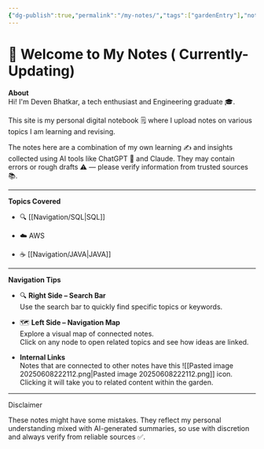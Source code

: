 ```yaml
---
{"dg-publish":true,"permalink":"/my-notes/","tags":["gardenEntry"],"noteIcon":""}
---
```


# 👋 **Welcome to My Notes ( Currently-Updating)**

**About**  
Hi! I'm Deven Bhatkar, a tech enthusiast and Engineering graduate 🎓.

This site is my personal digital notebook 🗒️ where I upload notes on various topics I am learning and revising.

The notes here are a combination of my own learning ✍️ and insights collected using AI tools like ChatGPT 🤖 and Claude. They may contain errors or rough drafts ⚠️ — please verify information from trusted sources 📚.

---

**Topics Covered**

- 🔍 [[Navigation/SQL\|SQL]]
    
- ☁️ AWS
    
- ☕ [[Navigation/JAVA\|JAVA]]
    

---

**Navigation Tips**  
- 🔍 **Right Side – Search Bar**  
    Use the search bar to quickly find specific topics or keywords.
    
- 🗺️ **Left Side – Navigation Map**  
    Explore a visual map of connected notes.  
    Click on any node to open related topics and see how ideas are linked.
    
-  **Internal Links**  
    Notes that are connected to other notes have this ![[Pasted image 20250608222112.png\|Pasted image 20250608222112.png]] icon.  
    Clicking it will take you to related content within the garden.
---

 Disclaimer
 
These notes might have some mistakes. They reflect my personal understanding mixed with AI-generated summaries, so use with discretion and always verify from reliable sources ✅.

